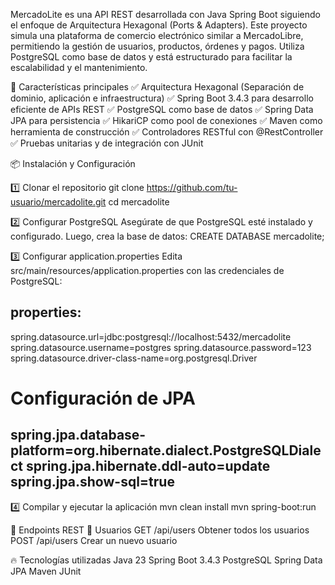 MercadoLite es una API REST desarrollada con Java Spring Boot siguiendo el enfoque de Arquitectura Hexagonal (Ports & Adapters). Este proyecto simula una plataforma de comercio electrónico similar a MercadoLibre, permitiendo la gestión de usuarios, productos, órdenes y pagos. Utiliza PostgreSQL como base de datos y está estructurado para facilitar la escalabilidad y el mantenimiento.

🚀 Características principales
✅ Arquitectura Hexagonal (Separación de dominio, aplicación e infraestructura)
✅ Spring Boot 3.4.3 para desarrollo eficiente de APIs REST
✅ PostgreSQL como base de datos
✅ Spring Data JPA para persistencia
✅ HikariCP como pool de conexiones
✅ Maven como herramienta de construcción
✅ Controladores RESTful con @RestController
✅ Pruebas unitarias y de integración con JUnit

📦 Instalación y Configuración

1️⃣ Clonar el repositorio
git clone https://github.com/tu-usuario/mercadolite.git
cd mercadolite

2️⃣ Configurar PostgreSQL
Asegúrate de que PostgreSQL esté instalado y configurado. Luego, crea la base de datos:
CREATE DATABASE mercadolite;

3️⃣ Configurar application.properties
Edita src/main/resources/application.properties con las credenciales de PostgreSQL:

properties:
-------------------------------
spring.datasource.url=jdbc:postgresql://localhost:5432/mercadolite
spring.datasource.username=postgres
spring.datasource.password=123
spring.datasource.driver-class-name=org.postgresql.Driver

# Configuración de JPA
spring.jpa.database-platform=org.hibernate.dialect.PostgreSQLDialect
spring.jpa.hibernate.ddl-auto=update
spring.jpa.show-sql=true
-------------------------------

4️⃣ Compilar y ejecutar la aplicación
mvn clean install
mvn spring-boot:run

📡 Endpoints REST
🔹 Usuarios
GET	/api/users	Obtener todos los usuarios
POST	/api/users	Crear un nuevo usuario

🔥 Tecnologías utilizadas
Java 23
Spring Boot 3.4.3
PostgreSQL
Spring Data JPA
Maven
JUnit
